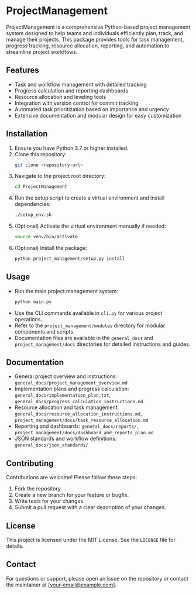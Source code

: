 # ProjectManagement

ProjectManagement is a comprehensive Python-based project management system designed to help teams and individuals efficiently plan, track, and manage their projects. This package provides tools for task management, progress tracking, resource allocation, reporting, and automation to streamline project workflows.

## Features

- Task and workflow management with detailed tracking
- Progress calculation and reporting dashboards
- Resource allocation and leveling tools
- Integration with version control for commit tracking
- Automated task prioritization based on importance and urgency
- Extensive documentation and modular design for easy customization

## Installation

1. Ensure you have Python 3.7 or higher installed.
2. Clone this repository:
   ```bash
   git clone <repository-url>
   ```
3. Navigate to the project root directory:
   ```bash
   cd ProjectManagement
   ```
4. Run the setup script to create a virtual environment and install dependencies:
   ```bash
   ./setup_env.sh
   ```
5. (Optional) Activate the virtual environment manually if needed:
   ```bash
   source venv/bin/activate
   ```
6. (Optional) Install the package:
   ```bash
   python project_management/setup.py install
   ```

## Usage

- Run the main project management system:
  ```bash
  python main.py
  ```
- Use the CLI commands available in `cli.py` for various project operations.
- Refer to the `project_management/modules` directory for modular components and scripts.
- Documentation files are available in the `general_docs` and `project_management/docs` directories for detailed instructions and guides.

## Documentation

- General project overview and instructions: `general_docs/project_management_overview.md`
- Implementation plans and progress calculation: `general_docs/implementation_plan.txt`, `general_docs/progress_calculation_instructions.md`
- Resource allocation and task management: `general_docs/resource_allocation_instructions.md`, `project_management/docs/task_resource_allocation.md`
- Reporting and dashboards: `general_docs/reports/`, `project_management/docs/dashboard_and_reports_plan.md`
- JSON standards and workflow definitions: `general_docs/json_standards/`

## Contributing

Contributions are welcome! Please follow these steps:

1. Fork the repository.
2. Create a new branch for your feature or bugfix.
3. Write tests for your changes.
4. Submit a pull request with a clear description of your changes.

## License

This project is licensed under the MIT License. See the `LICENSE` file for details.

## Contact

For questions or support, please open an issue on the repository or contact the maintainer at [your-email@example.com].
